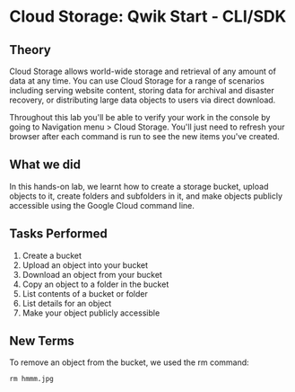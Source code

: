 # Cloud Storage: Qwik Start - CLI/SDK

## Theory
Cloud Storage allows world-wide storage and retrieval of any amount of data at any time. You can use Cloud Storage for a range of scenarios including serving website content, storing data for archival and disaster recovery, or distributing large data objects to users via direct download.

Throughout this lab you'll be able to verify your work in the console by going to Navigation menu > Cloud Storage. You'll just need to refresh your browser after each command is run to see the new items you've created.

## What we did

In this hands-on lab, we learnt how to create a storage bucket, upload objects to it, create folders and subfolders in it, and make objects publicly accessible using the Google Cloud command line.

## Tasks Performed
1. Create a bucket
2. Upload an object into your bucket
3. Download an object from your bucket
4. Copy an object to a folder in the bucket
5. List contents of a bucket or folder
6. List details for an object
7. Make your object publicly accessible

## New Terms 

To remove an object from the bucket, we used the rm command:
```cmd 
rm hmmm.jpg
```